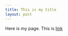 ```yaml
---
title: This is my title
layout: post
---
```


Here is my page. This is [link](http://www.fliorir.com)
